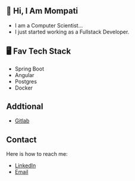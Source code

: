 <!-- - 👋 Hi, I’m Mompati.
- 👀 I’m interested in ...
- 🌱 I’m currently learning ...
- 💞️ I’m looking to collaborate on ...
- 📫 How to reach me ... -->

<!---
mr-erold/mr-erold is a ✨ special ✨ repository because its `README.md` (this file) appears on your GitHub profile.
You can click the Preview link to take a look at your changes.
--->

## 👋 Hi, I Am Mompati

- I am a Computer Scientist...
- I just started working as a Fullstack Developer.
 


## 🖥️ Fav Tech Stack

- Spring Boot
- Angular
- Postgres
- Docker

## Addtional
- [Gitlab](https://gitlab.com/mr-erold)

## Contact
Here is how to reach me:
- [LinkedIn](https://www.linkedin.com/in/mompati-keetile-20a5a11b7)
- [Email](#)
